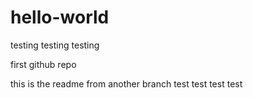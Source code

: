 # hello-world

testing testing testing

first github repo

this is the readme from another branch
test test test test

